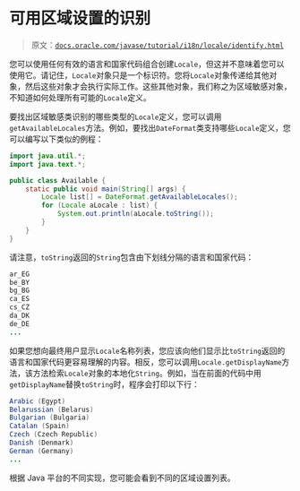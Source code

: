 # 可用区域设置的识别

> 原文：[`docs.oracle.com/javase/tutorial/i18n/locale/identify.html`](https://docs.oracle.com/javase/tutorial/i18n/locale/identify.html)

您可以使用任何有效的语言和国家代码组合创建`Locale`，但这并不意味着您可以使用它。请记住，`Locale`对象只是一个标识符。您将`Locale`对象传递给其他对象，然后这些对象才会执行实际工作。这些其他对象，我们称之为区域敏感对象，不知道如何处理所有可能的`Locale`定义。

要找出区域敏感类识别的哪些类型的`Locale`定义，您可以调用`getAvailableLocales`方法。例如，要找出`DateFormat`类支持哪些`Locale`定义，您可以编写以下类似的例程：

```java
import java.util.*;
import java.text.*;

public class Available {
    static public void main(String[] args) {
        Locale list[] = DateFormat.getAvailableLocales();
        for (Locale aLocale : list) {
            System.out.println(aLocale.toString());
        }
    }
}

```

请注意，`toString`返回的`String`包含由下划线分隔的语言和国家代码：

```java
ar_EG
be_BY
bg_BG
ca_ES
cs_CZ
da_DK
de_DE
...

```

如果您想向最终用户显示`Locale`名称列表，您应该向他们显示比`toString`返回的语言和国家代码更容易理解的内容。相反，您可以调用`Locale.getDisplayName`方法，该方法检索`Locale`对象的本地化`String`。例如，当在前面的代码中用`getDisplayName`替换`toString`时，程序会打印以下行：

```java
Arabic (Egypt)
Belarussian (Belarus)
Bulgarian (Bulgaria)
Catalan (Spain)
Czech (Czech Republic)
Danish (Denmark)
German (Germany)
...

```

根据 Java 平台的不同实现，您可能会看到不同的区域设置列表。
